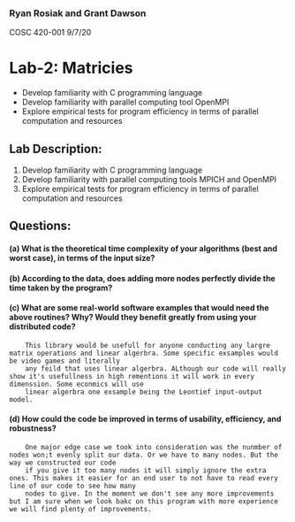 ### Ryan Rosiak and Grant Dawson
COSC 420-001
9/7/20

# Lab-2: Matricies
* Develop familiarity with C programming language
* Develop familiarity with parallel computing tool OpenMPI
* Explore empirical tests for program efficiency in terms of parallel computation and resources
 

## Lab Description:
  1. Develop familiarity with C programming language
  2. Develop familiarity with parallel computing tools MPICH and OpenMPI
  3. Explore empirical tests for program efficiency in terms of parallel computation and resources

## Questions:




#### (a) What is the theoretical time complexity of your algorithms (best and worst case), in terms of the input size?
#### (b) According to the data, does adding more nodes perfectly divide the time taken by the program?
#### (c) What are some real-world software examples that would need the above routines? Why? Would they benefit greatly from using your distributed code?
        This library would be usefull for anyone conducting any largre matrix operations and linear algerbra. Some specific exsamples would be video games and literally
        any feild that uses linear algerbra. ALthough our code will really show it's usefullness in high rementions it will work in every dimenssion. Some econmics will use 
        linear algerbra one exsample being the Leontief input-output model.
#### (d) How could the code be improved in terms of usability, efficiency, and robustness?
        One major edge case we took into consideration was the nunmber of nodes won;t evenly split our data. Or we have to many nodes. But the way we constructed our code 
        if you give it too many nodes it will simply ignore the extra ones. This makes it easier for an end user to not have to read every line of our code to see how many 
        nodes to give. In the moment we don't see any more improvements but I am sure when we look bakc on this program with more experience we will find plenty of improvements.
